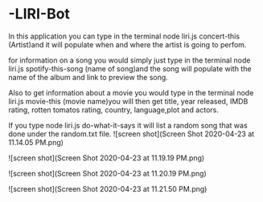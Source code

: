 # -LIRI-Bot
In this application you can type in the terminal node liri.js concert-this (Artist)and it will populate when and where the artist is going to perfom. 

for information on a song you would simply just type in the terminal node liri.js spotify-this-song (name of song)and the song will populate with the name of the album and link to preview the song.

Also to get information about a movie you would type in the terminal node liri.js movie-this (movie name)you will then get title, year released, IMDB rating, rotten tomatos rating, country, language,plot and actors.

If you type node liri.js do-what-it-says it will list a random song that was done under the random.txt file. 
![screen shot](Screen Shot 2020-04-23 at 11.14.05 PM.png)

![screen shot](Screen Shot 2020-04-23 at 11.19.19 PM.png)

![screen shot](Screen Shot 2020-04-23 at 11.20.19 PM.png)

![screen shot](Screen Shot 2020-04-23 at 11.21.50 PM.png)

